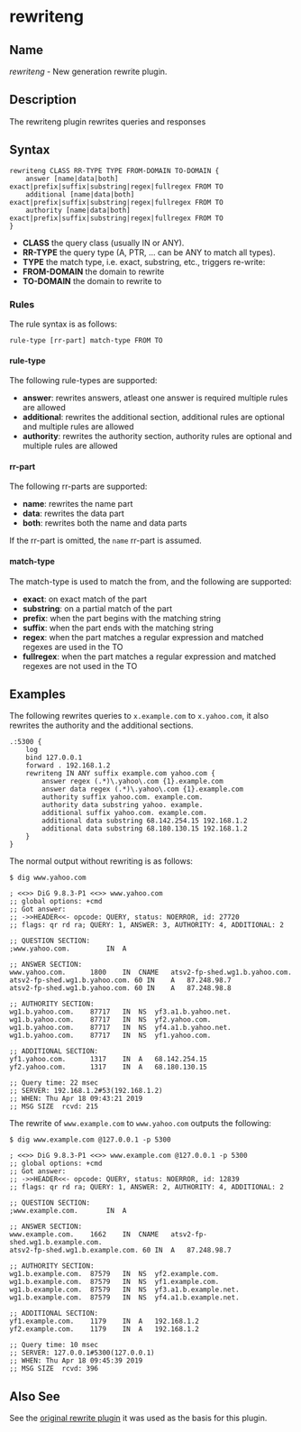 # rewriteng

## Name

*rewriteng* - New generation rewrite plugin.

## Description

The rewriteng plugin rewrites queries and responses

## Syntax

~~~
rewriteng CLASS RR-TYPE TYPE FROM-DOMAIN TO-DOMAIN {
    answer [name|data|both] exact|prefix|suffix|substring|regex|fullregex FROM TO
    additional [name|data|both] exact|prefix|suffix|substring|regex|fullregex FROM TO
    authority [name|data|both] exact|prefix|suffix|substring|regex|fullregex FROM TO
}
~~~

* **CLASS** the query class (usually IN or ANY).
* **RR-TYPE** the query type (A, PTR, ... can be ANY to match all types).
* **TYPE** the match type, i.e. exact, substring, etc., triggers re-write:
* **FROM-DOMAIN** the domain to rewrite
* **TO-DOMAIN** the domain to rewrite to

### Rules

The rule syntax is as follows:

~~~
rule-type [rr-part] match-type FROM TO
~~~

#### rule-type

The following rule-types are supported:

* **answer**: rewrites answers, atleast one answer is required multiple rules are allowed
* **additional**: rewrites the additional section, additional rules are optional and multiple rules are allowed
* **authority**: rewrites the authority section, authority rules are optional and multiple rules are allowed

#### rr-part

The following rr-parts are supported:

* **name**: rewrites the name part
* **data**: rewrites the data part
* **both**: rewrites both the name and data parts

If the rr-part is omitted, the `name` rr-part is assumed.

#### match-type

The match-type is used to match the from, and the following are supported:

* **exact**: on exact match of the part
* **substring**: on a partial match of the part
* **prefix**: when the part begins with the matching string
* **suffix**: when the part ends with the matching string
* **regex**: when the part matches a regular expression and matched regexes are used in the TO
* **fullregex**: when the part matches a regular expression and matched regexes are not used in the TO

## Examples

The following rewrites queries to `x.example.com` to `x.yahoo.com`, it also rewrites the
authority and the additional sections.

~~~ corefile
.:5300 {
    log
    bind 127.0.0.1
    forward . 192.168.1.2
    rewriteng IN ANY suffix example.com yahoo.com {
        answer regex (.*)\.yahoo\.com {1}.example.com
        answer data regex (.*)\.yahoo\.com {1}.example.com
        authority suffix yahoo.com. example.com.
        authority data substring yahoo. example.
        additional suffix yahoo.com. example.com.
        additional data substring 68.142.254.15 192.168.1.2
        additional data substring 68.180.130.15 192.168.1.2
    }
}
~~~

The normal output without rewriting is as follows:

```
$ dig www.yahoo.com

; <<>> DiG 9.8.3-P1 <<>> www.yahoo.com
;; global options: +cmd
;; Got answer:
;; ->>HEADER<<- opcode: QUERY, status: NOERROR, id: 27720
;; flags: qr rd ra; QUERY: 1, ANSWER: 3, AUTHORITY: 4, ADDITIONAL: 2

;; QUESTION SECTION:
;www.yahoo.com.			IN	A

;; ANSWER SECTION:
www.yahoo.com.		1800	IN	CNAME	atsv2-fp-shed.wg1.b.yahoo.com.
atsv2-fp-shed.wg1.b.yahoo.com. 60 IN	A	87.248.98.7
atsv2-fp-shed.wg1.b.yahoo.com. 60 IN	A	87.248.98.8

;; AUTHORITY SECTION:
wg1.b.yahoo.com.	87717	IN	NS	yf3.a1.b.yahoo.net.
wg1.b.yahoo.com.	87717	IN	NS	yf2.yahoo.com.
wg1.b.yahoo.com.	87717	IN	NS	yf4.a1.b.yahoo.net.
wg1.b.yahoo.com.	87717	IN	NS	yf1.yahoo.com.

;; ADDITIONAL SECTION:
yf1.yahoo.com.		1317	IN	A	68.142.254.15
yf2.yahoo.com.		1317	IN	A	68.180.130.15

;; Query time: 22 msec
;; SERVER: 192.168.1.2#53(192.168.1.2)
;; WHEN: Thu Apr 18 09:43:21 2019
;; MSG SIZE  rcvd: 215

```

The rewrite of `www.example.com` to `www.yahoo.com` outputs the following:

```
$ dig www.example.com @127.0.0.1 -p 5300

; <<>> DiG 9.8.3-P1 <<>> www.example.com @127.0.0.1 -p 5300
;; global options: +cmd
;; Got answer:
;; ->>HEADER<<- opcode: QUERY, status: NOERROR, id: 12839
;; flags: qr rd ra; QUERY: 1, ANSWER: 2, AUTHORITY: 4, ADDITIONAL: 2

;; QUESTION SECTION:
;www.example.com.		IN	A

;; ANSWER SECTION:
www.example.com.	1662	IN	CNAME	atsv2-fp-shed.wg1.b.example.com.
atsv2-fp-shed.wg1.b.example.com. 60 IN	A	87.248.98.7

;; AUTHORITY SECTION:
wg1.b.example.com.	87579	IN	NS	yf2.example.com.
wg1.b.example.com.	87579	IN	NS	yf1.example.com.
wg1.b.example.com.	87579	IN	NS	yf3.a1.b.example.net.
wg1.b.example.com.	87579	IN	NS	yf4.a1.b.example.net.

;; ADDITIONAL SECTION:
yf1.example.com.	1179	IN	A	192.168.1.2
yf2.example.com.	1179	IN	A	192.168.1.2

;; Query time: 10 msec
;; SERVER: 127.0.0.1#5300(127.0.0.1)
;; WHEN: Thu Apr 18 09:45:39 2019
;; MSG SIZE  rcvd: 396

```

## Also See

See the [original rewrite plugin](https://github.com/coredns/coredns/tree/master/plugin/rewrite)
it was used as the basis for this plugin.
